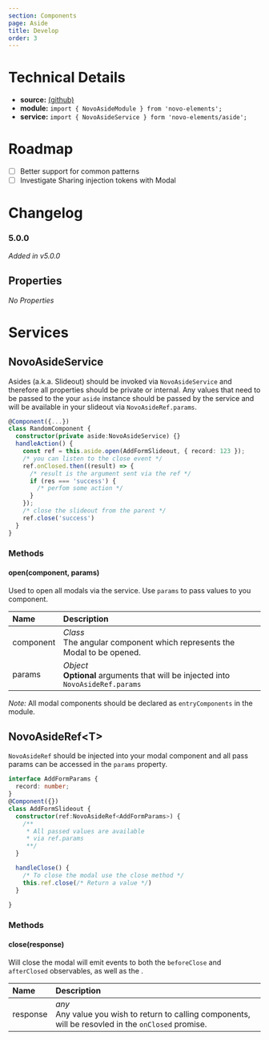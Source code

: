 ```yaml
---
section: Components
page: Aside
title: Develop
order: 3
---
```


# Technical Details

- **source:** [(github)](https://github.com/bullhorn/novo-elements/blob/master/projects/novo-elements/src/elements/aside)
- **module:** `import { NovoAsideModule } from 'novo-elements';`
- **service:** `import { NovoAsideService } form 'novo-elements/aside';`

# Roadmap

- [ ] Better support for common patterns
- [ ] Investigate Sharing injection tokens with Modal

# Changelog

### 5.0.0

_Added in v5.0.0_

## Properties

_No Properties_

# Services

## NovoAsideService

Asides (a.k.a. Slideout) should be invoked via `NovoAsideService` and therefore all properties should be private or internal. Any values that need to be passed to the your `aside` instance should be passed by the service and will be available in your slideout via `NovoAsideRef.params`.

```typescript
@Component({...})
class RandomComponent {
  constructor(private aside:NovoAsideService) {}
  handleAction() {
    const ref = this.aside.open(AddFormSlideout, { record: 123 });
    /* you can listen to the close event */
    ref.onClosed.then((result) => {
      /* result is the argument sent via the ref */
      if (res === 'success') {
        /* perfom some action */
      }
    });
    /* close the slideout from the parent */
    ref.close('success')
  }
}
```

### Methods

#### **open(component, params)**

Used to open all modals via the service. Use `params` to pass values to you component.

| Name      | Description                                                                         |
| :-------- | :---------------------------------------------------------------------------------- |
| component | _Class_<br>The angular component which represents the Modal to be opened.           |
| params    | _Object_<br>**Optional** arguments that will be injected into `NovoAsideRef.params` |

_Note:_ All modal components should be declared as `entryComponents` in the module.

## NovoAsideRef&lt;T&gt;

`NovoAsideRef` should be injected into your modal component and all pass params can be accessed in the `params` property.

```typescript
interface AddFormParams {
  record: number;
}
@Component({})
class AddFormSlideout {
  constructor(ref:NovoAsideRef<AddFormParams>) {
    /**
     * All passed values are available
     * via ref.params
     **/
  }

  handleClose() {
    /* To close the modal use the close method */
    this.ref.close(/* Return a value */)
  }

}
```

### Methods

#### **close(response)**

Will close the modal will emit events to both the `beforeClose` and `afterClosed` observables, as well as the .

| Name     | Description                                                                                              |
| :------- | :------------------------------------------------------------------------------------------------------- |
| response | _any_<br>Any value you wish to return to calling components, will be resovled in the `onClosed` promise. |
